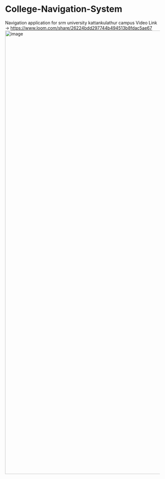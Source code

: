 # College-Navigation-System
Navigation application for srm university kattankulathur campus
Video Link -> https://www.loom.com/share/26224bdd297744b494513b8fdac5ae67
<img width="1440" alt="image" src="https://github.com/PrathamHandique/College-Navigation-System/assets/104254619/a49051e1-4f8e-4c85-98a4-751224decdfa">
